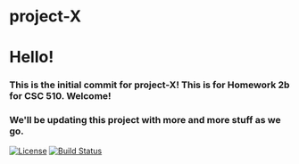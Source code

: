 # project-X
# Hello! 

### This is the initial commit for project-X! This is for Homework 2b for CSC 510. Welcome!
### We'll be updating this project with more and more stuff as we go. 

[![License](https://img.shields.io/badge/License-Apache%202.0-blue.svg)](https://opensource.org/licenses/Apache-2.0)
[![Build Status](https://app.travis-ci.com/sak007/project-X.svg?branch=main)](https://app.travis-ci.com/github/sak007/project-X)
